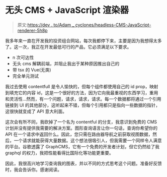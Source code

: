 # 无头 CMS + JavaScript 渲染器

> 原文:[https://dev . to/Adam _ cyclones/headless-CMS-JavaScript-renderer-5h8p](https://dev.to/adam_cyclones/headless-cms-javascript-renderer-5h8p)

我多年来一直在开发我的投资组合网站，每次我都停下来，主要是因为我想得太多了。这一次，我正在开发最低可行的产品，它必须满足以下要求。

*   n 次可达性
*   无头 cms 解耦前端，并阻止我出于某种原因推出自己的
*   带 tsx 的 Vue(无类)
*   完全单元测试

我过去使用 contentfull 是令人愉快的，但每个组件都使用自己的 id prop，映射到填充它的内容 id，这是一个很好的方法，因为它向我最重视的东西学习，重用和灵活性...然而，有一个问题，请求，请求，请求。每一个数据都将通过一个引用链接到 UI 的其他部分，这听起来不错，但每个引用都只是指向一些数据的指针，这很快就变成了 API 意大利面。

这次会有所不同，我砍掉了一个名为 contentful 的分支，我意识到免费的 CMS 计划并没有提供我需要的解决方案。图形查询语言让你一句话，查询你希望你的 API 在一个请求中返回什么。因此，您只需在路由器导航之前获取视图数据，然后，一个请求就能获得大量数据。这个想法很吸引人，但我需要一个同样令人满意的平台。谷歌透露了 GraphCMS，它有一个免费的开发者计划，但它仍然给了我 graphql 的权力，我把性能看得比国际化等功能更重要。

因此，我很高兴地学习查询我的图表，并以不同的方式思考这个问题。准备好反馈时，我会告诉你。感谢阅读。